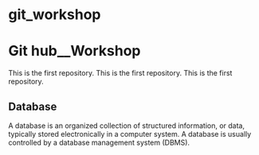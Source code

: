 # git_workshop
# Git hub__Workshop
This is the first repository.
This is the first repository.
This is the first repository.


## Database
A database is an organized collection of structured information, or data, typically stored electronically in a computer system. A database is usually controlled by a database management system (DBMS).
